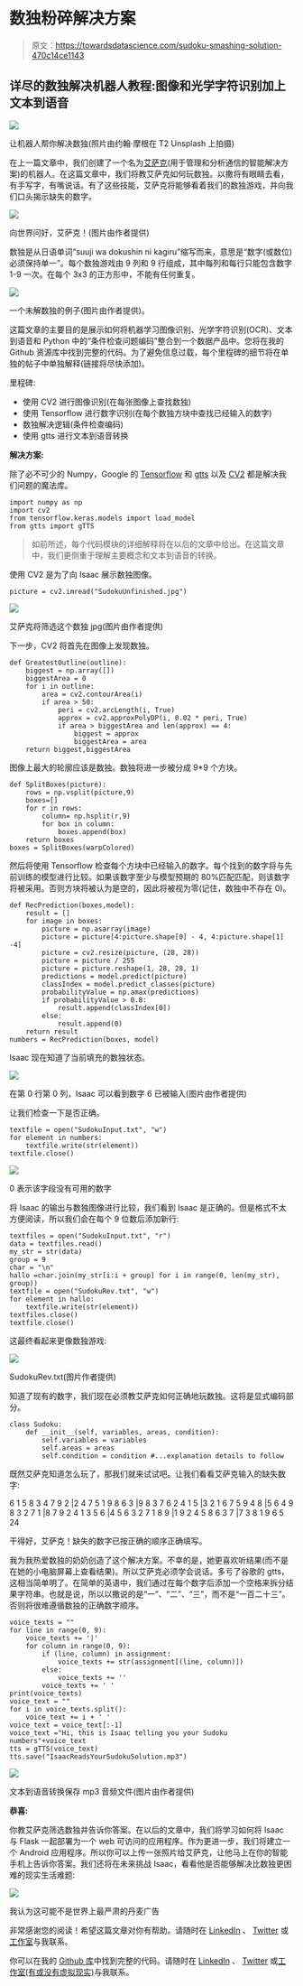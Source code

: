 # 数独粉碎解决方案

> 原文：<https://towardsdatascience.com/sudoku-smashing-solution-470c14ce1143>

## 详尽的数独解决机器人教程:图像和光学字符识别加上文本到语音

![](img/09a11c9c2521bba35f0b3f8c1355beca.png)

让机器人帮你解决数独(照片由约翰·摩根在 T2 Unsplash 上拍摄)

在上一篇文章中，我们创建了一个名为[艾萨克](/chatbot-complete-pycharm-app-3517b64075f2)(用于管理和分析通信的智能解决方案)的机器人。在这篇文章中，我们将教艾萨克如何玩数独。以撒将有眼睛去看，有手写字，有嘴说话。有了这些技能，艾萨克将能够看着我们的数独游戏，并向我们口头揭示缺失的数字。

![](img/f1b02eab1b9e4db55f77af1b68ebdfd5.png)

向世界问好，艾萨克！(图片由作者提供)

数独是从日语单词“suuji wa dokushin ni kagiru”缩写而来，意思是“数字(或数位)必须保持单一”。每个数独游戏由 9 列和 9 行组成，其中每列和每行只能包含数字 1-9 一次。在每个 3x3 的正方形中，不能有任何重复。

![](img/ea08c52082736957458a0221b44d6862.png)

一个未解数独的例子(图片由作者提供)。

这篇文章的主要目的是展示如何将机器学习图像识别、光学字符识别(OCR)、文本到语音和 Python 中的“条件检查问题编码”整合到一个数据产品中。您将在我的 Github 资源库中找到完整的代码。为了避免信息过载，每个里程碑的细节将在单独的帖子中单独解释(链接将尽快添加)。

里程碑:

*   使用 CV2 进行图像识别(在每张图像上查找数独)
*   使用 Tensorflow 进行数字识别(在每个数独方块中查找已经输入的数字)
*   数独解决逻辑(条件检查编码)
*   使用 gtts 进行文本到语音转换

**解决方案:**

除了必不可少的 Numpy，Google 的 [Tensorflow](https://www.tensorflow.org/) 和 [gtts](https://gtts.readthedocs.io/en/latest/) 以及 [CV2](https://opencv.org/) 都是解决我们问题的魔法库。

```
import numpy as np
import cv2
from tensorflow.keras.models import load_model
from gtts import gTTS
```

> 如前所述，每个代码模块的详细解释将在以后的文章中给出。在这篇文章中，我们更侧重于理解主要概念和文本到语音的转换。

使用 CV2 是为了向 Isaac 展示数独图像。

```
picture = cv2.imread("SudokuUnfinished.jpg")
```

![](img/7230d742aa574bca0178e799936f2c1c.png)

艾萨克将筛选这个数独 jpg(图片由作者提供)

下一步，CV2 将首先在图像上发现数独。

```
def GreatestOutline(outline):
    biggest = np.array([])
    biggestArea = 0
    for i in outline:
        area = cv2.contourArea(i)
        if area > 50:
            peri = cv2.arcLength(i, True)
            approx = cv2.approxPolyDP(i, 0.02 * peri, True)
            if area > biggestArea and len(approx) == 4:
                biggest = approx
                biggestArea = area
    return biggest,biggestArea
```

图像上最大的轮廓应该是数独。数独将进一步被分成 9*9 个方块。

```
def SplitBoxes(picture): 
    rows = np.vsplit(picture,9)
    boxes=[]
    for r in rows:
        column= np.hsplit(r,9)
        for box in column:
            boxes.append(box)
    return boxes
boxes = SplitBoxes(warpColored)
```

然后将使用 Tensorflow 检查每个方块中已经输入的数字。每个找到的数字将与先前训练的模型进行比较。如果该数字至少与模型预期的 80%匹配匹配，则该数字将被采用。否则方块将被认为是空的，因此将被视为零(记住，数独中不存在 0)。

```
def RecPrediction(boxes,model):
    result = []
    for image in boxes:
        picture = np.asarray(image)
        picture = picture[4:picture.shape[0] - 4, 4:picture.shape[1] -4]
        picture = cv2.resize(picture, (28, 28))
        picture = picture / 255
        picture = picture.reshape(1, 28, 28, 1)
        predictions = model.predict(picture)
        classIndex = model.predict_classes(picture)
        probabilityValue = np.amax(predictions)
        if probabilityValue > 0.8: 
            result.append(classIndex[0])
        else:
            result.append(0) 
    return result
numbers = RecPrediction(boxes, model)
```

Isaac 现在知道了当前填充的数独状态。

![](img/b401d58898e0fdb77a4632f470dd0a53.png)

在第 0 行第 0 列，Isaac 可以看到数字 6 已被输入(图片由作者提供)

让我们检查一下是否正确。

```
textfile = open("SudokuInput.txt", "w") 
for element in numbers:
    textfile.write(str(element))
textfile.close()
```

![](img/621a171c9295dd08148a109f22aca5ba.png)

0 表示该字段没有可用的数字

将 Isaac 的输出与数独图像进行比较，我们看到 Isaac 是正确的。但是格式不太方便阅读，所以我们会在每个 9 位数后添加新行:

```
textfiles = open("SudokuInput.txt", "r")
data = textfiles.read()
my_str = str(data)
group = 9
char = "\n"
hallo =char.join(my_str[i:i + group] for i in range(0, len(my_str), group))
textfile = open("SudokuRev.txt", "w")
for element in hallo:
    textfile.write(str(element))
textfiles.close()
textfile.close()
```

这最终看起来更像数独游戏:

![](img/e7dd91780fe2a7a7ce386135dbc68c1c.png)

SudokuRev.txt(图片作者提供)

知道了现有的数字，我们现在必须教艾萨克如何正确地玩数独。这将是显式编码部分。

```
class Sudoku:
    def __init__(self, variables, areas, condition):
        self.variables = variables
        self.areas = areas
        self.condition = condition #...explanation details to follow
```

既然艾萨克知道怎么玩了，那我们就来试试吧。让我们看看艾萨克输入的缺失数字:

6 1 5 8 3 4 7 9 2 |2 4 7 5 1 9 8 6 3 |9 8 3 7 6 2 4 1 5 |3 2 1 6 7 5 9 4 8 |5 6 4 9 8 3 2 7 1 |8 7 9 2 4 1 3 5 6 |4 5 6 3 2 7 1 8 9 |1 9 2 4 5 8 6 3 7 |7 3 8 1 9 6 5 24

干得好，艾萨克！缺失的数字已按正确的顺序正确填写。

我为我热爱数独的奶奶创造了这个解决方案。不幸的是，她更喜欢听结果(而不是在她的小电脑屏幕上查看结果)。所以艾萨克必须学会说话。多亏了谷歌的 gtts，这相当简单明了。在简单的英语中，我们通过在每个数字后添加一个空格来拆分结果字符串。也就是说，所以以撒说的是“一”、“二”、“三”，而不是“一百二十三”。否则将很难遵循数独的正确数字顺序。

```
voice_texts = ""
for line in range(0, 9):
    voice_texts += '|'
    for column in range(0, 9):
        if (line, column) in assignment:
            voice_texts += str(assignment[(line, column)])
        else:
            voice_texts += ''
        voice_texts += ' '
print(voice_texts)
voice_text = ""
for i in voice_texts.split(): 
    voice_text += i + ' '
voice_text = voice_text[:-1]
voice_text ="Hi, this is Isaac telling you your Sudoku numbers"+voice_text
tts = gTTS(voice_text)
tts.save("IsaacReadsYourSudokuSolution.mp3")
```

![](img/76d35a0f341d89728dc12c3b63191261.png)

文本到语音转换保存 mp3 音频文件(图片由作者提供)

**恭喜:**

你教艾萨克筛选数独并告诉你答案。在以后的文章中，我们将学习如何将 Isaac 与 Flask 一起部署为一个 web 可访问的应用程序。作为更进一步，我们将建立一个 Android 应用程序。所以你可以上传一张照片给艾萨克，让他马上在你的智能手机上告诉你答案。我们还将在未来挑战 Isaac，看看他是否能够解决比数独更困难的现实生活难题:

![](img/7699aef9c9bf5477921b6496f037d8ec.png)

我认为这可能不是世界上最严肃的丹麦广告

非常感谢您的阅读！希望这篇文章对你有帮助。请随时在 [LinkedIn](https://de.linkedin.com/in/jesko-rehberg-40653883) 、 [Twitter](https://twitter.com/DAR_Analytics) 或[工作室](https://jesko-rehberg.medium.com/virtual-reality-vr-for-education-a532aa5b6272)与我联系。

[](https://jesko-rehberg.medium.com/membership)  

你可以在我的 [Github 库](https://github.com/DAR-DatenanalyseRehberg/Sudoku)中找到完整的代码。请随时在 [LinkedIn](https://de.linkedin.com/in/jesko-rehberg-40653883) 、 [Twitter](https://twitter.com/DAR_Analytics) 或[工作室(有或没有虚拟现实)](https://jesko-rehberg.medium.com/virtual-reality-vr-for-education-a532aa5b6272)与我联系。